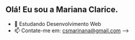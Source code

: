 ## Olá! Eu sou a Mariana Clarice.

- 🌱 Estudando Desenvolvimento Web
- 📫 Contate-me em: csmarinana@gmail.com
-->
